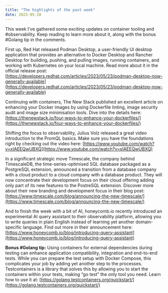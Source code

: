 ```yaml
---
title: "The highlights of the past week"
date: 2023-05-28
---
```


This week I’ve gathered some exciting updates on container tooling and #observability. Keep reading to learn more about it, along with the bonus #Golang tip in the comments.

First up, Red Hat released Podman Desktop, a user-friendly UI desktop application that provides an alternative to Docker Desktop and Rancher Desktop
for building, pushing, and pulling images, running containers, and working with Kubernetes on your local machine. Read more about it in the official release post:
[https://developers.redhat.com/articles/2023/05/23/podman-desktop-now-generally-available](https://developers.redhat.com/articles/2023/05/23/podman-desktop-now-generally-available)

Continuing with containers, The New Stack published an excellent article on enhancing your Docker images by using Dockerfile linting,
image security audit and image size minimisation tools. Dive into the details here:
[https://thenewstack.io/four-ways-to-enhance-your-dockerfiles/](https://thenewstack.io/four-ways-to-enhance-your-dockerfiles/)

Shifting the focus to observability, Julius Volz released a great video introduction to the PromQL basics.
Make sure you have the foundations right by checking out the video here:
[https://www.youtube.com/watch?v=xIAEEQwUBXQ](https://www.youtube.com/watch?v=xIAEEQwUBXQ)

In a significant strategic move Timescale, the company behind TimescaleDB, the time-series-optimised SQL database packaged as a PostgreSQL extension,
announced a transition from a database company with a cloud product to a cloud company with a database product.
They will now concentrate their development focus on their cloud offering adding only part of its new features to the PostreSQL extension.
Discover more about their new branding and development focus in their blog post:
[https://www.timescale.com/blog/announcing-the-new-timescale/](https://www.timescale.com/blog/announcing-the-new-timescale/)

And to finish the week with a bit of AI, honeycomb.io recently introduced an experimental AI query assistant to their observability platform,
allowing you to write queries in plain English instead of learning yet another domain-specific language. Find out more in their announcement here:
[https://www.honeycomb.io/blog/introducing-query-assistant](https://www.honeycomb.io/blog/introducing-query-assistant)


**Bonus #Golang tip:** Using containers for external dependencies during testing can enhance application compatibility, integration and end-to-end tests.
While you can prepare the test setup with Docker Compose, this complicates your job by adding yet another step to the processes.
Testcontainers is a library that solves this by allowing you to start the containers within your tests, making “go test” the only tool you need. Learn how to use it at:
[https://golang.testcontainers.org/quickstart/](https://golang.testcontainers.org/quickstart/)

